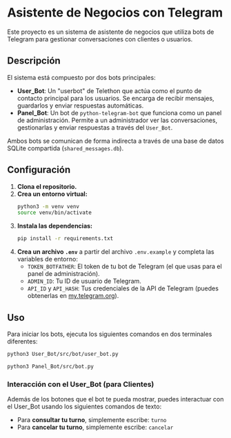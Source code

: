 # Asistente de Negocios con Telegram

Este proyecto es un sistema de asistente de negocios que utiliza bots de Telegram para gestionar conversaciones con clientes o usuarios.

## Descripción

El sistema está compuesto por dos bots principales:

- **User_Bot**: Un "userbot" de Telethon que actúa como el punto de contacto principal para los usuarios. Se encarga de recibir mensajes, guardarlos y enviar respuestas automáticas.
- **Panel_Bot**: Un bot de `python-telegram-bot` que funciona como un panel de administración. Permite a un administrador ver las conversaciones, gestionarlas y enviar respuestas a través del `User_Bot`.

Ambos bots se comunican de forma indirecta a través de una base de datos SQLite compartida (`shared_messages.db`).

## Configuración

1.  **Clona el repositorio.**
2.  **Crea un entorno virtual:**
    ```bash
    python3 -m venv venv
    source venv/bin/activate
    ```
3.  **Instala las dependencias:**
    ```bash
    pip install -r requirements.txt
    ```
4.  **Crea un archivo `.env`** a partir del archivo `.env.example` y completa las variables de entorno:
    - `TOKEN_BOTFATHER`: El token de tu bot de Telegram (el que usas para el panel de administración).
    - `ADMIN_ID`: Tu ID de usuario de Telegram.
    - `API_ID` y `API_HASH`: Tus credenciales de la API de Telegram (puedes obtenerlas en [my.telegram.org](https://my.telegram.org)).

## Uso

Para iniciar los bots, ejecuta los siguientes comandos en dos terminales diferentes:

```bash
python3 User_Bot/src/bot/user_bot.py
```

```bash
python3 Panel_Bot/src/bot.py
```

### Interacción con el User_Bot (para Clientes)

Además de los botones que el bot te pueda mostrar, puedes interactuar con el User_Bot usando los siguientes comandos de texto:

- Para **consultar tu turno**, simplemente escribe: `turno`
- Para **cancelar tu turno**, simplemente escribe: `cancelar`